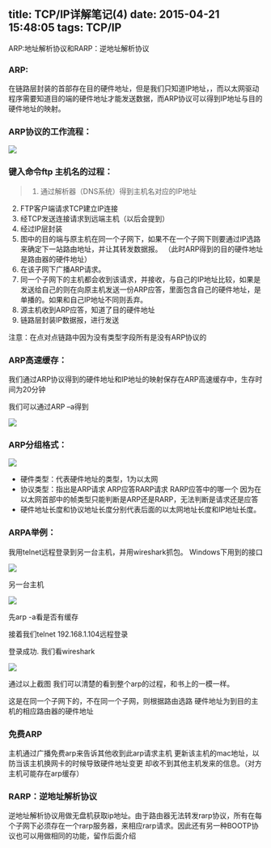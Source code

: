title: TCP/IP详解笔记(4)
date: 2015-04-21 15:48:05
tags: TCP/IP
---
ARP:地址解析协议和RARP：逆地址解析协议
<!-- more-->

### ARP:
  在链路层封装的首部存在目的硬件地址，但是我们只知道IP地址，，而以太网驱动程序需要知道目的端的硬件地址才能发送数据，而ARP协议可以得到IP地址与目的硬件地址的映射。
### ARP协议的工作流程：

![](http://img.blog.csdn.net/20150309193855191?watermark/2/text/aHR0cDovL2Jsb2cuY3Nkbi5uZXQveGl1d2Vpa2FuZw==/font/5a6L5L2T/fontsize/400/fill/I0JBQkFCMA==/dissolve/70/gravity/Center)


### 键入命令ftp 主机名的过程：


>1. 通过解析器（DNS系统）得到主机名对应的IP地址
2. FTP客户端请求TCP建立IP连接
3. 经TCP发送连接请求到远端主机（以后会提到）
4. 经过IP层封装
5. 图中的目的端与原主机在同一个子网下，如果不在一个子网下则要通过IP选路来确定下一站路由地址，并让其转发数据报。
（此时ARP得到的目的硬件地址是路由器的硬件地址）
6. 在该子网下广播ARP请求。
7. 同一个子网下的主机都会收到该请求，并接收，与自己的IP地址比较，如果是发送给自己的则在向原主机发送一份ARP应答，里面包含自己的硬件地址，是单播的。如果和自己IP地址不同则丢弃。
8. 源主机收到ARP应答，知道了目的硬件地址
9. 链路层封装IP数据报，进行发送


注意：在点对点链路中因为没有类型字段所有是没有ARP协议的

### ARP高速缓存：
我们通过ARP协议得到的硬件地址和IP地址的映射保存在ARP高速缓存中，生存时间为20分钟


我们可以通过ARP –a得到

![](http://img.blog.csdn.net/20150309194041037)

### ARP分组格式：
![](http://img.blog.csdn.net/20150309194006577)

- 硬件类型：代表硬件地址的类型，1为以太网
- 协议类型：指出是ARP请求 ARP应答RARP请求 RARP应答中的哪一个 因为在以太网首部中的帧类型只能判断是ARP还是RARP，无法判断是请求还是应答
- 硬件地址长度和协议地址长度分别代表后面的以太网地址长度和IP地址长度。
### ARPA举例：
我用telnet远程登录到另一台主机，并用wireshark抓包。
Windows下用到的接口

![](http://img.blog.csdn.net/20150309194141721)

另一台主机

![](http://img.blog.csdn.net/20150309194141721)


先arp  -a看是否有缓存

接着我们telnet  192.168.1.104远程登录

登录成功. 我们看wireshark

![](http://img.blog.csdn.net/20150309194432073)

通过以上截图 我们可以清楚的看到整个arp的过程，和书上的一模一样。

这是在同一个子网下的，不在同一个子网，则根据路由选路 硬件地址为到目的主机的相应路由器的硬件地址

### 免费ARP

主机通过广播免费arp来告诉其他收到此arp请求主机 更新该主机的mac地址，以防当该主机换网卡的时候导致硬件地址变更 却收不到其他主机发来的信息。（对方主机可能存在arp缓存）
 
### RARP：逆地址解析协议
逆地址解析协议用做无盘机获取ip地址。由于路由器无法转发rarp协议，所有在每个子网下必须存在一个rarp服务器，来相应rarp请求。因此还有另一种BOOTP协议也可以用做相同的功能，留作后面介绍

